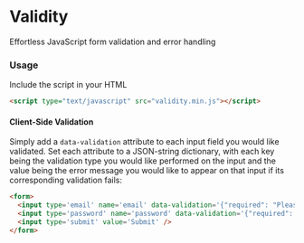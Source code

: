 Validity
========

Effortless JavaScript form validation and error handling

### Usage

Include the script in your HTML

```html
<script type="text/javascript" src="validity.min.js"></script>
```

#### Client-Side Validation

Simply add a `data-validation` attribute to each input field you would like validated. Set each attribute to a JSON-string dictionary, with each key being the validation type you would like performed on the input and the value being the error message you would like to appear on that input if its corresponding validation fails:

```html
<form>
  <input type='email' name='email' data-validation='{"required": "Please enter your email", "isEmail": "Please enter a valid email address"}' />
  <input type='password' name='password' data-validation='{"required": "Please enter a password"}' />
  <input type='submit' value='Submit' />
</form>
```
